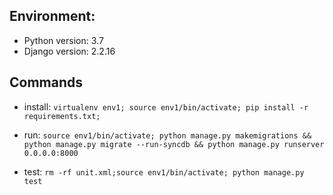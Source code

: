 ## Environment:
- Python version: 3.7
- Django version: 2.2.16

## Commands

+  install:
```virtualenv env1; source env1/bin/activate; pip install -r requirements.txt;```

+ run:
```source env1/bin/activate; python manage.py makemigrations && python manage.py migrate --run-syncdb && python manage.py runserver 0.0.0.0:8000```

+ test:
```rm -rf unit.xml;source env1/bin/activate; python manage.py test```